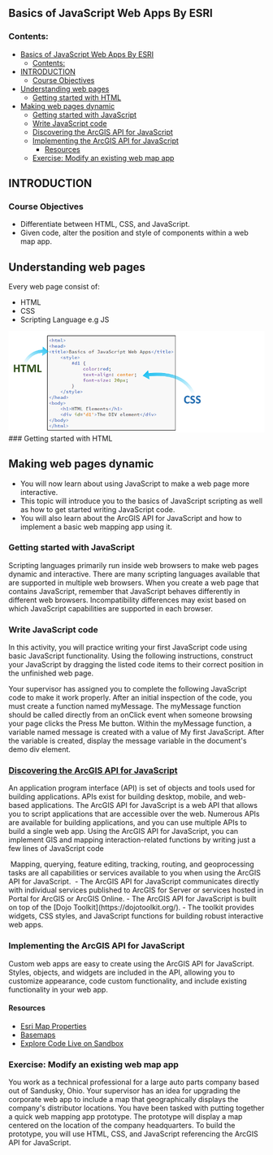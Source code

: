 ## Basics of JavaScript Web Apps By ESRI

### Contents:
- [Basics of JavaScript Web Apps By ESRI](#basics-of-javascript-web-apps-by-esri)
  - [Contents:](#contents)
- [INTRODUCTION](#introduction)
  - [Course Objectives](#course-objectives)
- [Understanding web pages](#understanding-web-pages)
  - [Getting started with HTML](#getting-started-with-html)
- [Making web pages dynamic](#making-web-pages-dynamic)
  - [Getting started with JavaScript](#getting-started-with-javascript)
  - [Write JavaScript code](#write-javascript-code)
  - [Discovering the ArcGIS API for JavaScript](#discovering-the-arcgis-api-for-javascript)
  - [Implementing the ArcGIS API for JavaScript](#implementing-the-arcgis-api-for-javascript)
    - [Resources](#resources)
  - [Exercise: Modify an existing web map app](#exercise-modify-an-existing-web-map-app)

## INTRODUCTION
### Course Objectives
- Differentiate between HTML, CSS, and JavaScript.
- Given code, alter the position and style of components within a web map app.

## Understanding web pages
Every web page consist of:
- HTML
- CSS
- Scripting Language e.g JS

<img src= "https://github.com/OkomoJacob/GIS_MOOCs/blob/main/1.ESRI/1.Basics%20of%20JavaScript%20Web%20Apps/assets/webPage.png">
### Getting started with HTML

## Making web pages dynamic
- You will now learn about using JavaScript to make a web page more interactive. 
- This topic will introduce you to the basics of JavaScript scripting as well as how to get started writing JavaScript code. 
- You will also learn about the ArcGIS API for JavaScript and how to implement a basic web mapping app using it.

### Getting started with JavaScript
Scripting languages primarily run inside web browsers to make web pages dynamic and interactive. There are many scripting languages available that are supported in multiple web browsers. When you create a web page that contains JavaScript, remember that JavaScript behaves differently in different web browsers. Incompatibility differences may exist based on which JavaScript capabilities are supported in each browser.
### Write JavaScript code
In this activity, you will practice writing your first JavaScript code using basic JavaScript functionality. Using the following instructions, construct your JavaScript by dragging the listed code items to their correct position in the unfinished web page.

Your supervisor has assigned you to complete the following JavaScript code to make it work properly. After an initial inspection of the code, you must create a function named myMessage. The myMessage function should be called directly from an onClick event when someone browsing your page clicks the Press Me button. Within the myMessage function, a variable named message is created with a value of My first JavaScript. After the variable is created, display the message variable in the document's demo div element.
### [Discovering the ArcGIS API for JavaScript](https://developers.arcgis.com/)
An application program interface (API) is set of objects and tools used for building applications. APIs exist for building desktop, mobile, and web-based applications. The ArcGIS API for JavaScript is a web API that allows you to script applications that are accessible over the web. Numerous APIs are available for building applications, and you can use multiple APIs to build a single web app. Using the ArcGIS API for JavaScript, you can implement GIS and mapping interaction-related functions by writing just a few lines of JavaScript code

<img >
Mapping, querying, feature editing, tracking, routing, and geoprocessing tasks are all capabilities or services available to you when using the ArcGIS API for JavaScript.

<img dojo>
- The ArcGIS API for JavaScript communicates directly with individual services published to ArcGIS for Server or services hosted in Portal for ArcGIS or ArcGIS Online. 
- The ArcGIS API for JavaScript is built on top of the [Dojo Toolkit](https://dojotoolkit.org/). 
- The toolkit provides widgets, CSS styles, and JavaScript functions for building robust interactive web apps.

### Implementing the ArcGIS API for JavaScript
Custom web apps are easy to create using the ArcGIS API for JavaScript. Styles, objects, and widgets are included in the API, allowing you to customize appearance, code custom functionality, and include existing functionality in your web app.
#### Resources
- [Esri Map Properties](https://developers.arcgis.com/javascript/latest/api-reference/esri-Map.html)
- [Basemaps](https://developers.arcgis.com/javascript/latest/api-reference/esri-Map.html#basemap)
- [Explore Code Live on Sandbox](https://developers.arcgis.com/javascript/latest/sample-code/sandbox/?sample=intro-mapview)
### Exercise: Modify an existing web map app
You work as a technical professional for a large auto parts company based out of Sandusky, Ohio. Your supervisor has an idea for upgrading the corporate web app to include a map that geographically displays the company's distributor locations. You have been tasked with putting together a quick web mapping app prototype. The prototype will display a map centered on the location of the company headquarters. To build the prototype, you will use HTML, CSS, and JavaScript referencing the ArcGIS API for JavaScript.